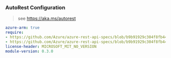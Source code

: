 ### AutoRest Configuration

> see https://aka.ms/autorest

``` yaml
azure-arm: true
require:
- https://github.com/Azure/azure-rest-api-specs/blob/b9b91929c304f8fb44002267b6c98d9fb9dde014/specification/education/resource-manager/readme.md
- https://github.com/Azure/azure-rest-api-specs/blob/b9b91929c304f8fb44002267b6c98d9fb9dde014/specification/education/resource-manager/readme.go.md
license-header: MICROSOFT_MIT_NO_VERSION
module-version: 0.3.0

```
